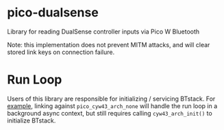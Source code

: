 # pico-dualsense
Library for reading DualSense controller inputs via Pico W Bluetooth

Note: this implementation does not prevent MITM attacks, and will clear stored link keys on connection failure.

# Run Loop
Users of this library are responsible for initializing / servicing BTstack. For [example](example/CMakeLists.txt), linking against `pico_cyw43_arch_none` will handle the run loop in a background async context, but still requires calling `cyw43_arch_init()` to initialize BTstack.
